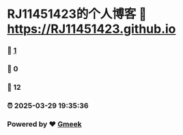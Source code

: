 # RJ11451423的个人博客 :link: https://RJ11451423.github.io 
### :page_facing_up: [1](https://RJ11451423.github.io/tag.html) 
### :speech_balloon: 0 
### :hibiscus: 12 
### :alarm_clock: 2025-03-29 19:35:36 
### Powered by :heart: [Gmeek](https://github.com/Meekdai/Gmeek)
